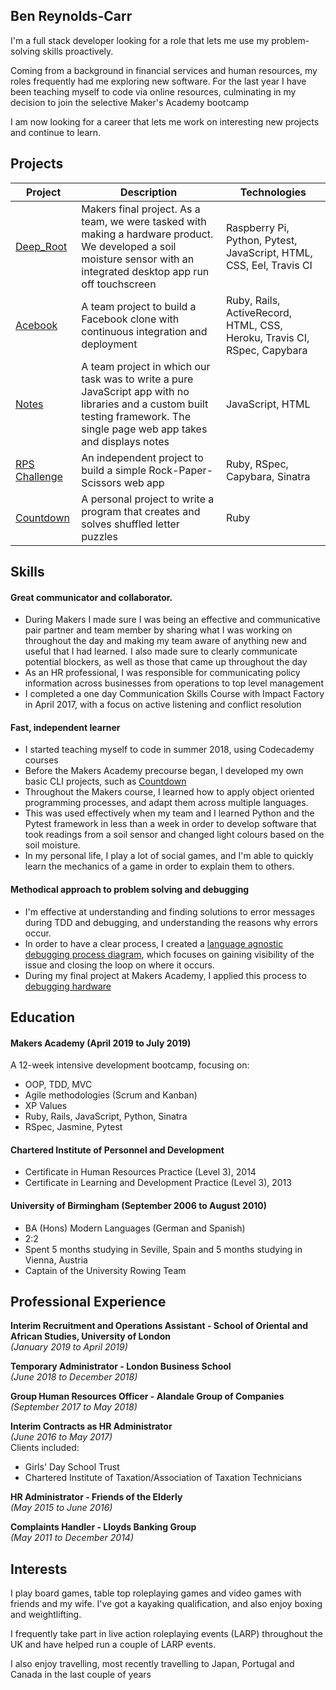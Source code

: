 ## Ben Reynolds-Carr

I'm a full stack developer looking for a role that lets me use my problem-solving skills proactively.

Coming from a background in financial services and human resources, my roles frequently had me exploring new software. For the last year I have been teaching myself to code via online resources, culminating in my decision to join the selective Maker's Academy bootcamp

I am now looking for a career that lets me work on interesting new projects and continue to learn.

## Projects

| Project | Description | Technologies |
|-|-|-|
| [Deep_Root](https://github.com/breycarr/deep_root) | Makers final project. As a team, we were tasked with making a hardware product. We developed a soil moisture sensor with an integrated desktop app run off touchscreen | Raspberry Pi, Python, Pytest, JavaScript, HTML, CSS, Eel, Travis CI |
| [Acebook](https://github.com/samkitchen94/acebook-rails-amoeba-boyz) | A team project to build a Facebook clone with continuous integration and deployment | Ruby, Rails, ActiveRecord, HTML, CSS, Heroku, Travis CI, RSpec, Capybara |
| [Notes](https://github.com/breycarr/notes) | A team project in which our task was to write a pure JavaScript app with no libraries and a custom built testing framework. The single page web app takes and displays notes | JavaScript, HTML |
| [RPS Challenge](https://github.com/breycarr/rps-challenge) | An independent project to build a simple Rock-Paper-Scissors web app | Ruby, RSpec, Capybara, Sinatra |
| [Countdown](https://github.com/breycarr/countdown) | A personal project to write a program that creates and solves shuffled letter puzzles | Ruby |

## Skills

#### Great communicator and collaborator.

- During Makers I made sure I was being an effective and communicative pair partner and team member by sharing what I was working on throughout the day and making my team aware of anything new and useful that I had learned. I also made sure to clearly communicate potential blockers, as well as those that came up throughout the day
- As an HR professional, I was responsible for communicating policy information across businesses from operations to top level management
- I completed a one day Communication Skills Course with Impact Factory in April 2017, with a focus on active listening and conflict resolution

#### Fast, independent learner

- I started teaching myself to code in summer 2018, using Codecademy courses
- Before the Makers Academy precourse began, I developed my own basic CLI projects, such as [Countdown](https://github.com/breycarr/countdown)
- Throughout the Makers course, I learned how to apply object oriented programming processes, and adapt them across multiple languages.
- This was used effectively when my team and I learned Python and the Pytest framework in less than a week in order to develop software that took readings from a soil sensor and changed light colours based on the soil moisture.
- In my personal life, I play a lot of social games, and I'm able to quickly learn the mechanics of a game in order to explain them to others.

#### Methodical approach to problem solving and debugging

- I'm effective at understanding and finding solutions to error messages during TDD and debugging, and understanding the reasons why errors occur.
- In order to have a clear process, I created a [language agnostic debugging process diagram](https://github.com/breycarr/misc_files/blob/master/Debugging%20Process.jpg), which focuses on gaining visibility of the issue and closing the loop on where it occurs.
- During my final project at Makers Academy, I applied this process to [debugging hardware](https://medium.com/@makers_c_a_c_t_u_s/debugging-hardware-by-ben-82c38ada24bc)

## Education

#### Makers Academy (April 2019 to July 2019)

A 12-week intensive development bootcamp, focusing on:

- OOP, TDD, MVC
- Agile methodologies (Scrum and Kanban)
- XP Values
- Ruby, Rails, JavaScript, Python, Sinatra
- RSpec, Jasmine, Pytest

#### Chartered Institute of Personnel and Development

- Certificate in Human Resources Practice (Level 3), 2014
- Certificate in Learning and Development Practice (Level 3), 2013

#### University of Birmingham (September 2006 to August 2010)

- BA (Hons) Modern Languages (German and Spanish)
- 2:2
- Spent 5 months studying in Seville, Spain and 5 months studying in Vienna, Austria
- Captain of the University Rowing Team

## Professional Experience

**Interim Recruitment and Operations Assistant - School of Oriental and African Studies, University of London**  
*(January 2019 to April 2019)*  

**Temporary Administrator - London Business School**  
*(June 2018 to December 2018)*  

**Group Human Resources Officer - Alandale Group of Companies**  
*(September 2017 to May 2018)*  

**Interim Contracts as HR Administrator**  
*(June 2016 to May 2017)*  
Clients included:
- Girls' Day School Trust   
- Chartered Institute of Taxation/Association of Taxation Technicians  

**HR Administrator - Friends of the Elderly**  
*(May 2015 to June 2016)*  

**Complaints Handler - Lloyds Banking Group**  
*(May 2011 to December 2014)*

## Interests

I play board games, table top roleplaying games and video games with friends and my wife. I've got a kayaking qualification, and also enjoy boxing and weightlifting.

I frequently take part in live action roleplaying events (LARP) throughout the UK and have helped run a couple of LARP events.

I also enjoy travelling, most recently travelling to Japan, Portugal and Canada in the last couple of years
